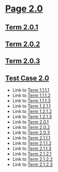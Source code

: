 # [Page 2.0](#page-20)

## [Term 2.0.1](#term-201)

## [Term 2.0.2](#term-202)

## [Term 2.0.3](#term-203)

## [Test Case 2.0](#test-case-20)

*   Link to [Term 1.1.1.1](../chapter-1/KEY-1/page-1-1-1.md#term-1111)
*   Link to [Term 1.1.1.2](../chapter-1/KEY-1/page-1-1-1.md#term-1112)
*   Link to [Term 1.1.1.3](../chapter-1/KEY-1/page-1-1-1.md#term-1113)
*   Link to [Term 1.2.1.1](../chapter-1/KEY-1/page-1-2-1.md#term-1211)
*   Link to [Term 1.2.1.2](../chapter-1/KEY-1/page-1-2-1.md#term-1212)
*   Link to [Term 1.2.1.3](../chapter-1/KEY-1/page-1-2-1.md#term-1213)
*   Link to [Term 2.0.1](#term-201)
*   Link to [Term 2.0.2](#term-202)
*   Link to [Term 2.0.3](#term-203)
*   Link to [Term 2.1.1.1](./KEY-2/page-2-1-1.md#term-2111)
*   Link to [Term 2.1.1.2](./KEY-2/page-2-1-1.md#term-2112)
*   Link to [Term 2.1.1.3](./KEY-2/page-2-1-1.md#term-2113)
*   Link to [Term 2.1.2.1](./KEY-2/page-2-1-2.md#term-2121)
*   Link to [Term 2.1.2.2](./KEY-2/page-2-1-2.md#term-2122)
*   Link to [Term 2.1.2.3](./KEY-2/page-2-1-2.md#term-2123)
